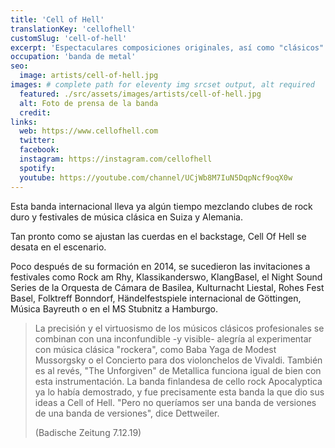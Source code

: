```yaml
---
title: 'Cell of Hell'
translationKey: 'cellofhell'
customSlug: 'cell-of-hell'
excerpt: 'Espectaculares composiciones originales, así como "clásicos" interpretados por clásicos: conocidos "éxitos" de Haendel, Vivaldi o Beethoven, pero también Metallica, crean un puente hacia el siglo XXI.'
occupation: 'banda de metal'
seo:
  image: artists/cell-of-hell.jpg
images: # complete path for eleventy img srcset output, alt required
  featured: ./src/assets/images/artists/cell-of-hell.jpg
  alt: Foto de prensa de la banda
  credit:
links:
  web: https://www.cellofhell.com
  twitter:
  facebook:
  instagram: https://instagram.com/cellofhell
  spotify:
  youtube: https://youtube.com/channel/UCjWb8M7IuN5DqpNcf9oqX0w
---
```


Esta banda internacional lleva ya algún tiempo mezclando clubes de rock duro y festivales de música clásica en Suiza y Alemania.

Tan pronto como se ajustan las cuerdas en el backstage, Cell Of Hell se desata en el escenario.

Poco después de su formación en 2014, se sucedieron las invitaciones a festivales como Rock am Rhy, Klassikanderswo, KlangBasel, el Night Sound Series de la Orquesta de Cámara de Basilea, Kulturnacht Liestal, Rohes Fest Basel, Folktreff Bonndorf, Händelfestspiele internacional de Göttingen, Música Bayreuth o en el MS Stubnitz a Hamburgo.

> La precisión y el virtuosismo de los músicos clásicos profesionales se combinan con una inconfundible -y visible- alegría al experimentar con música clásica "rockera", como Baba Yaga de Modest Mussorgsky o el Concierto para dos violonchelos de Vivaldi. También es al revés, "The Unforgiven" de Metallica funciona igual de bien con esta instrumentación. La banda finlandesa de cello rock Apocalyptica ya lo había demostrado, y fue precisamente esta banda la que dio sus ideas a Cell of Hell. "Pero no queríamos ser una banda de versiones de una banda de versiones", dice Dettweiler.
>
> (Badische Zeitung 7.12.19)
